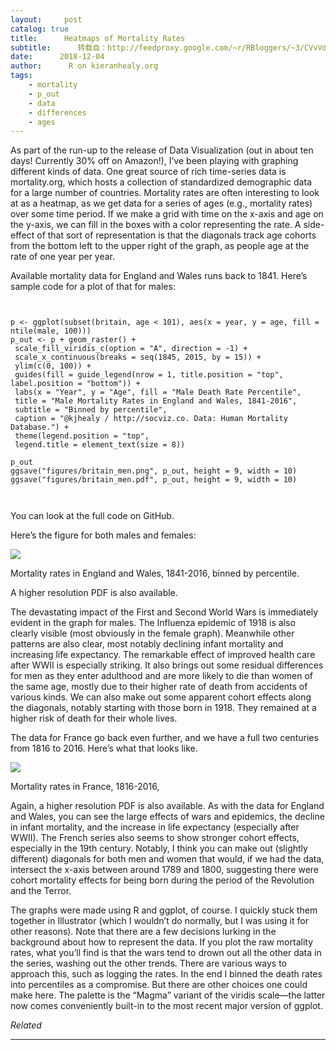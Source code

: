 ```yaml
---
layout:     post
catalog: true
title:      Heatmaps of Mortality Rates
subtitle:      转载自：http://feedproxy.google.com/~r/RBloggers/~3/CVvVdd8nL9g/
date:      2018-12-04
author:      R on kieranhealy.org
tags:
    - mortality
    - p_out
    - data
    - differences
    - ages
---
```






As part of the run-up to the release of Data Visualization (out in about ten days! Currently 30% off on Amazon!), I’ve been playing with graphing different kinds of data. One great source of rich time-series data is mortality.org, which hosts a collection of standardized demographic data for a large number of countries. Mortality rates are often interesting to look at as a heatmap, as we get data for a series of ages (e.g., mortality rates) over some time period. If we make a grid with time on the x-axis and age on the y-axis, we can fill in the boxes with a color representing the rate. A side-effect of that sort of representation is that the diagonals track age cohorts from the bottom left to the upper right of the graph, as people age at the rate of one year per year.

Available mortality data for England and Wales runs back to 1841. Here’s sample code for a plot of that for males:

```


p <- ggplot(subset(britain, age < 101), aes(x = year, y = age, fill = ntile(male, 100)))
p_out <- p + geom_raster() +
 scale_fill_viridis_c(option = "A", direction = -1) +
 scale_x_continuous(breaks = seq(1845, 2015, by = 15)) +
 ylim(c(0, 100)) +
 guides(fill = guide_legend(nrow = 1, title.position = "top", label.position = "bottom")) +
 labs(x = "Year", y = "Age", fill = "Male Death Rate Percentile",
 title = "Male Mortality Rates in England and Wales, 1841-2016",
 subtitle = "Binned by percentile",
 caption = "@kjhealy / http://socviz.co. Data: Human Mortality Database.") +
 theme(legend.position = "top",
 legend.title = element_text(size = 8))

p_out
ggsave("figures/britain_men.png", p_out, height = 9, width = 10)
ggsave("figures/britain_men.pdf", p_out, height = 9, width = 10)



```

You can look at the full code on GitHub.

Here’s the figure for both males and females:

![](https://i2.wp.com/kieranhealy.org/files/misc/britain_mortality_combined_media-01.png?w=456)


Mortality rates in England and Wales, 1841-2016, binned by percentile.

A higher resolution PDF is also available.

The devastating impact of the First and Second World Wars is immediately evident in the graph for males. The Influenza epidemic of 1918 is also clearly visible (most obviously in the female graph). Meanwhile other patterns are also clear, most notably declining infant mortality and increasing life expectancy. The remarkable effect of improved health care after WWII is especially striking. It also brings out some residual differences for men as they enter adulthood and are more likely to die than women of the same age, mostly due to their higher rate of death from accidents of various kinds. We can also make out some apparent cohort effects along the diagonals, notably starting with those born in 1918. They remained at a higher risk of death for their whole lives.

The data for France go back even further, and we have a full two centuries from 1816 to 2016. Here’s what that looks like.

![](https://i2.wp.com/kieranhealy.org/files/misc/france_mortality_combined_media-01.png?w=456)


Mortality rates in France, 1816-2016,

Again, a higher resolution PDF is also available. As with the data for England and Wales, you can see the large effects of wars and epidemics, the decline in infant mortality, and the increase in life expectancy (especially after WWII). The French series also seems to show stronger cohort effects, especially in the 19th century. Notably, I think you can make out (slightly different) diagonals for both men and women that would, if we had the data, intersect the x-axis between around 1789 and 1800, suggesting there were cohort mortality effects for being born during the period of the Revolution and the Terror.

The graphs were made using R and ggplot, of course. I quickly stuck them together in Illustrator (which I wouldn’t do normally, but I was using it for other reasons). Note that there are a few decisions lurking in the background about how to represent the data. If you plot the raw mortality rates, what you’ll find is that the wars tend to drown out all the other data in the series, washing out the other trends. There are various ways to approach this, such as logging the rates. In the end I binned the death rates into percentiles as a compromise. But there are other choices one could make here. The palette is the “Magma” variant of the viridis scale—the latter now comes conveniently built-in to the most recent major version of ggplot.


*Related*








---
